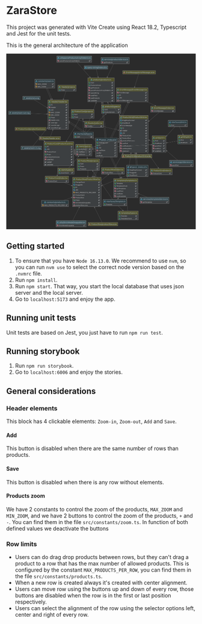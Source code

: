 # ZaraStore

This project was generated with Vite Create using React 18.2, Typescript and Jest for the unit tests.

This is the general architecture of the application

![img.png](src/assets/general-architecture.png)

## Getting started
1. To ensure that you have `Node 16.13.0`. We recommend to use `nvm`, so you can run `nvm use` to select the correct node version based on the `.nvmrc` file.
2. Run `npm install`.
3. Run `npm start`. That way, you start the local database that uses json server and the local server.
4. Go to `localhost:5173` and enjoy the app.

## Running unit tests
Unit tests are based on Jest, you just have to run `npm run test`.

## Running storybook
1. Run `npm run storybook`.
2. Go to `localhost:6006` and enjoy the stories.

## General considerations
 
### Header elements
This block has 4 clickable elements: `Zoom-in`, `Zoom-out`, `Add` and `Save`.

#### Add
This button is disabled when there are the same number of rows than products.

#### Save
This button is disabled when there is any row without elements.

#### Products zoom
We have 2 constants to control the zoom of the products, `MAX_ZOOM` and `MIN_ZOOM`, and we have 2 buttons to control the zoom of the products, `+` and `-`.
You can find them in the file `src/constants/zoom.ts`.
In function of both defined values we deactivate the buttons


### Row limits
- Users can do drag drop products between rows, but they can't drag a product to a row that has the max number of allowed products. This is configured by the constant `MAX_PRODUCTS_PER_ROW`, you can find them in the file `src/constants/products.ts`.
- When a new row is created always it's created with center alignment.
- Users can move row using the buttons up and down of every row, those buttons are disabled when the row is in the first or last position respectively.
- Users can select the alignment of the row using the selector options left, center and right of every row.
